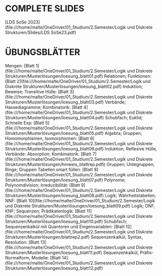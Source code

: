 # COMPLETE SLIDES
[LDS SoSe 2023](file:///home/malte/OneDriver/01_Studium/2.Semester/Logik und Diskrete Strukturen/Slides/LDS SoSe23.pdf)


# ÜBUNGSBLÄTTER
Mengen: 
[Blatt 1](file:///home/malte/OneDriver/01_Studium/2.Semester/Logik und Diskrete Strukturen/Musterlösungen/loesung_blatt01.pdf)
Relationen; Funktionen: 
[Blatt 2](file:///home/malte/OneDriver/01_Studium/2.Semester/Logik und Diskrete Strukturen/Musterlösungen/loesung_blatt02.pdf)
Induktion; Beweise; Transitive Hülle: 
[Blatt 3](file:///home/malte/OneDriver/01_Studium/2.Semester/Logik und Diskrete Strukturen/Musterlösungen/loesung_blatt03.pdf) 
Verbände; Hassediagramme; Kombinatorik: 
[Blatt 4](file:///home/malte/OneDriver/01_Studium/2.Semester/Logik und Diskrete Strukturen/Musterlösungen/loesung_blatt04.pdf) 
Schubfach; Euklid; Schnelle Exp: 
[Blatt 5](file:///home/malte/OneDriver/01_Studium/2.Semester/Logik und Diskrete Strukturen/Musterlösungen/loesung_blatt05.pdf) 
Algebra; Gruppen; Homomorphismen, Isomorphismen: 
[Blatt 6](file:///home/malte/OneDriver/01_Studium/2.Semester/Logik und Diskrete Strukturen/Musterlösungen/loesung_blatt06.pdf) 
Induktion, Reflexive Hülle, Verbände: Absorption; Kombinatorik: 
[Blatt 7](file:///home/malte/OneDriver/01_Studium/2.Semester/Logik und Diskrete Strukturen/Musterlösungen/hinweis_blattrep.pdfi) 
Gruppen; Untegruppen; Ringe; Gruppen Tabellen smart füllen: 
[Blatt 8](file:///home/malte/OneDriver/01_Studium/2.Semester/Logik und Diskrete Strukturen/Musterlösungen/loesung_blatt07.pdf) 
Polynome; Polynomdivision; Irreduzibilität: 
[Blatt 9](file:///home/malte/OneDriver/01_Studium/2.Semester/Logik und Diskrete Strukturen/Musterlösungen/loesung_blatt08.pdf) 
Logik; Wahrheitstabellen; NNF: 
[Blatt 10](file:///home/malte/OneDriver/01_Studium/2.Semester/Logik und Diskrete Strukturen/Musterlösungen/loesung_blatt09.pdf) 
Logik; DNF, KNF; Sequenzen; Prädikatenlogik: 
[Blatt 11](file:///home/malte/OneDriver/01_Studium/2.Semester/Logik und Diskrete Strukturen/Musterlösungen/loesung_blatt10.pdf) 
Schubfach; Sequenzenkalkül mit Quantoren und Eingenvariablen: 
[Blatt 12](file:///home/malte/OneDriver/01_Studium/2.Semester/Logik und Diskrete Strukturen/Musterlösungen/blattrep2.pdf) 
Sequenzenkalkül, Syntax, Resolution: 
[Blatt 13](file:///home/malte/OneDriver/01_Studium/2.Semester/Logik und Diskrete Strukturen/Musterlösungen/loesung_blatt11.pdf) 
Sequenzenkalkül, Präfix-Normalform, Modelle: 
[Blatt 14](file:///home/malte/OneDriver/01_Studium/2.Semester/Logik und Diskrete Strukturen/Musterlösungen/loesung_blatt12.pdf) 
